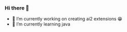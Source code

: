 ### Hi there 👋



- 🔭 I’m currently working on creating ai2 extensions :grin:
- 🌱 I’m currently learning java

